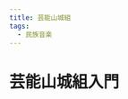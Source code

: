 ```yaml
---
title: 芸能山城組
tags:
  - 民族音楽
---
```


芸能山城組入門
================================================================================
